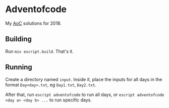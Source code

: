 # Adventofcode

My [AoC](https://adventofcode.com) solutions for 2018.

## Building

Run `mix escript.build`. That's it.

## Running

Create a directory named `input`. Inside it, place the inputs for all days in the format
`Day<day>.txt`, eg `Day1.txt`, `Day2.txt`.

After that, run `escript adventofcode` to run all days, or `escript adventofcode <day a> <day b> ...`
to run specific days.